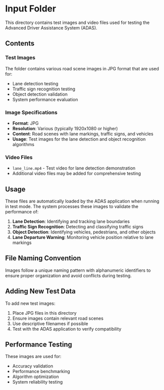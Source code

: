 # Input Folder

This directory contains test images and video files used for testing the Advanced Driver Assistance System (ADAS).

## Contents

### Test Images
The folder contains various road scene images in JPG format that are used for:
- Lane detection testing
- Traffic sign recognition testing
- Object detection validation
- System performance evaluation

### Image Specifications
- **Format**: JPG
- **Resolution**: Various (typically 1920x1080 or higher)
- **Content**: Road scenes with lane markings, traffic signs, and vehicles
- **Usage**: Test images for the lane detection and object recognition algorithms

### Video Files
- `lane_line.mp4` - Test video for lane detection demonstration
- Additional video files may be added for comprehensive testing

## Usage

These files are automatically loaded by the ADAS application when running in test mode. The system processes these images to validate the performance of:

1. **Lane Detection**: Identifying and tracking lane boundaries
2. **Traffic Sign Recognition**: Detecting and classifying traffic signs
3. **Object Detection**: Identifying vehicles, pedestrians, and other objects
4. **Lane Departure Warning**: Monitoring vehicle position relative to lane markings

## File Naming Convention

Images follow a unique naming pattern with alphanumeric identifiers to ensure proper organization and avoid conflicts during testing.

## Adding New Test Data

To add new test images:
1. Place JPG files in this directory
2. Ensure images contain relevant road scenes
3. Use descriptive filenames if possible
4. Test with the ADAS application to verify compatibility

## Performance Testing

These images are used for:
- Accuracy validation
- Performance benchmarking
- Algorithm optimization
- System reliability testing 
